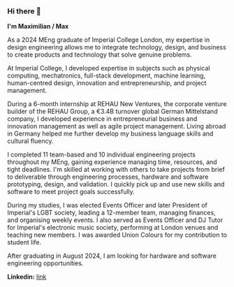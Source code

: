 ### Hi there 👋

**I'm Maximilian / Max**

As a 2024 MEng graduate of Imperial College London, my expertise in design engineering allows me to integrate technology, design, and business to create products and technology that solve genuine problems.

At Imperial College, I developed expertise in subjects such as physical computing, mechatronics, full-stack development, machine learning, human-centred design, innovation and entrepreneurship, and project management.

During a 6-month internship at REHAU New Ventures, the corporate venture builder of the REHAU Group, a €3.4B turnover global German Mittelstand company, I developed experience in entrepreneurial business and innovation management as well as agile project management. Living abroad in Germany helped me further develop my business language skills and cultural fluency.

I completed 11 team-based and 10 individual engineering projects throughout my MEng, gaining experience managing time, resources, and tight deadlines. I'm skilled at working with others to take projects from brief to deliverable through engineering processes, hardware and software prototyping, design, and validation. I quickly pick up and use new skills and software to meet project goals successfully.

During my studies, I was elected Events Officer and later President of Imperial's LGBT society, leading a 12-member team, managing finances, and organising weekly events. I also served as Events Officer and DJ Tutor for Imperial's electronic music society, performing at London venues and teaching new members. I was awarded Union Colours for my contribution to student life.

After graduating in August 2024, I am looking for hardware and software engineering opportunities.

**Linkedin:** [link](https://www.linkedin.com/in/maximilian-matthews/)


